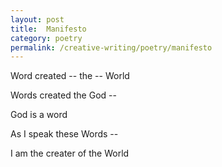 ```yaml
---
layout: post
title:  Manifesto
category: poetry
permalink: /creative-writing/poetry/manifesto
---
```


Word created -- the -- World

Words created the God --

God is a word

As I speak these Words --

I am the creater of the World